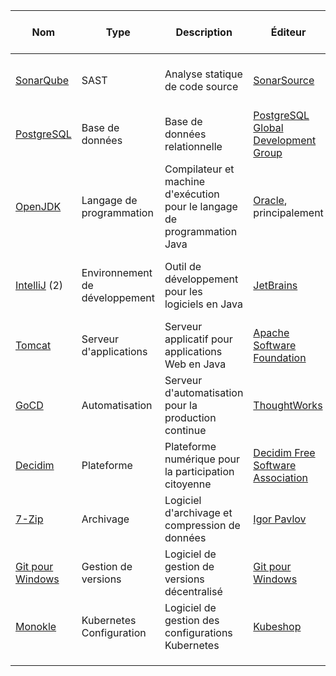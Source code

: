 | Nom                                                         | Type                           | Description                                                              | Éditeur                                                                          | Licence ![](https://spdx.dev/wp-content/uploads/sites/31/2023/08/logo-color.svg) | Équipes installatrices  | Solutions alternatives (1) | Langage de programmation | Mots-clés                                      |
|-------------------------------------------------------------|--------------------------------|--------------------------------------------------------------------------|----------------------------------------------------------------------------------|----------------------------------------------------------------------------------|-------------------------|----------------------------|--------------------------|------------------------------------------------|
| [SonarQube](https://www.sonarsource.com/products/sonarqube) | SAST                           | Analyse statique de code source                                          | [SonarSource](https://www.sonarsource.com/)                                      | [LGPL-3.0-only](https://spdx.org/licenses/LGPL-3.0-only.html)                    | Moyens de développement | Checkmarx                  | Java                     | "analyse statique" "qualité" "sécurité"        |
| [PostgreSQL](https://www.postgresql.org)                    | Base de données                | Base de données relationnelle                                            | [PostgreSQL Global Development Group](https://www.postgresql.org/developer/core) | [PostgreSQL](https://spdx.org/licenses/PostgreSQL.html)                          | Bases de données        | Oracle, MariaDB            | C                        | "base de données" "relationnel"                |
| [OpenJDK](https://openjdk.org/)                             | Langage de programmation       | Compilateur et machine d'exécution pour le langage de programmation Java | [Oracle](https://www.oracle.com/), principalement                                | [GPL-2.0-only](https://spdx.org/licenses/GPL-2.0-only.html)                      | Intégration             | .NET, PHP, node            | C, C++, Java             | "langage" "Java" "JVM" "machine virtuelle"     |
| [IntelliJ](https://www.jetbrains.com/idea/) (2)             | Environnement de développement | Outil de développement pour les logiciels en Java                        | [JetBrains](https://fr.wikipedia.org/wiki/JetBrains)                             | [Apache-2.0](https://spdx.org/licenses/Apache-2.0.html)                          | Développement           | Eclipse, NetBeans          | Java                     | "IDE" "environnement de développement", "Java" |
| [Tomcat](https://tomcat.apache.org)                         | Serveur d'applications         | Serveur applicatif pour applications Web en Java                         | [Apache Software Foundation](https://www.apache.org)                             | [Apache-2.0](https://spdx.org/licenses/Apache-2.0.html)                          | Intégration             | JBoss, Spring Boot         | Java                     | "serveur d'applications" "Java"                |
| [GoCD](https://www.gocd.org)                                | Automatisation                 | Serveur d'automatisation pour la production continue                     | [ThoughtWorks](https://www.thoughtworks.com)                                     | [Apache-2.0](https://spdx.org/licenses/Apache-2.0.html)                          | Intégration             | Jenkins X, ArgoCD          | Java, TypeScript         | "automatisation" "déploiement" "production"    |
| [Decidim](https://github.com/decidim/)                      | Plateforme                     | Plateforme numérique pour la participation citoyenne                     | [Decidim Free Software Association](https://decidim.org/)                        | [AGPL-3.0-only](https://spdx.org/licenses/AGPL-3.0-only.html)                    | Participer.ge.ch        | Konveio, CitizenLab        | RUBY                     | "plateforme" "participation" "citoyen"         |
| [7-Zip](https://www.7-zip.org/)                             | Archivage                      | Logiciel d'archivage et compression de données                           | [Igor Pavlov](https://www.7-zip.org/)                                            | [LGPL-2.1-or-later](https://spdx.org/licenses/LGPL-2.1-or-later.html)            | Informatique            | WinZIP, WinRAR...          | C, C++, Assembleur       | "archivage" "compression" "zip" "rar"          |
| [Git pour Windows](https://github.com/git-for-windows/)     | Gestion de versions            | Logiciel de gestion de versions décentralisé                             | [Git pour Windows](https://gitforwindows.org/)                                   | [GPL-2.0-only](https://spdx.org/licenses/GPL-2.0-only.html)                      | Informatique            | SourceTree, GitHub for Win | HTML, CSS, JavaScript    | "gestion de version"                           |
| [Monokle](https://monokle.io/)                              | Kubernetes Configuration       | Logiciel de gestion des configurations Kubernetes                        | [Kubeshop](https://kubeshop.io/)                                                 | [MIT](https://spdx.org/licenses/MIT.html)                                        | Informatique            | Seabird, Kubermetic        | TypeScript               | "kubernetes" "configuration"                   |
|                                                             |                                |                                                                          |                                                                                  |                                                                                  |                         |                            |                          |                                                |
|                                                             |                                |                                                                          |                                                                                  |                                                                                  |                         |                            |                          |                                                |
|                                                             |                                |                                                                          |                                                                                  |                                                                                  |                         |                            |                          |                                                |
